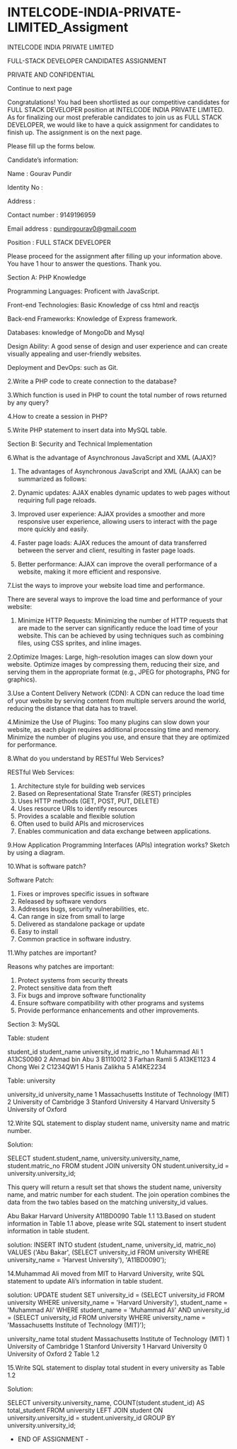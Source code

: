 # INTELCODE-INDIA-PRIVATE-LIMITED_Assigment



INTELCODE INDIA PRIVATE LIMITED












FULL-STACK DEVELOPER
CANDIDATES ASSIGNMENT







PRIVATE AND CONFIDENTIAL













Continue to next page

Congratulations!
You had been shortlisted as our competitive candidates for FULL STACK DEVELOPER position at INTELCODE INDIA PRIVATE LIMITED.
As for finalizing our most preferable candidates to join us as FULL STACK DEVELOPER, we would like to have a quick assignment for candidates to finish up. The assignment is on the next page.


Please fill up the forms below.



Candidate’s information:


Name	:  Gourav Pundir	

Identity No	:  	

Address	:





Contact number	:  	9149196959

Email address	:  	pundirgourav0@gmail.coom

Position	: FULL STACK DEVELOPER




Please proceed for the assignment after filling up your information above. You have 1 hour to answer the questions.
Thank you.

Section A: PHP Knowledge


Programming Languages:  Proficent with JavaScript.

Front-end Technologies: Basic Knowledge of css html and reactjs

Back-end Frameworks: Knowledge of Express framework.

Databases: knowledge of MongoDb and Mysql

Design Ability: A good sense of design and user experience and can create visually appealing and user-friendly websites.

Deployment and DevOps: such as Git.


2.Write a PHP code to create connection to the database?


























3.Which function is used in PHP to count the total number of rows returned by any query?




















4.How to create a session in PHP?













5.Write PHP statement to insert data into MySQL table.














Section B: Security and Technical Implementation

6.What is the advantage of Asynchronous JavaScript and XML (AJAX)?

1. The advantages of Asynchronous JavaScript and XML (AJAX) can be summarized as follows:

2. Dynamic updates: AJAX enables dynamic updates to web pages without requiring full page reloads.

3. Improved user experience: AJAX provides a smoother and more responsive user experience, allowing users to interact with the page more quickly and easily.

4. Faster page loads: AJAX reduces the amount of data transferred between the server and client, resulting in faster page loads.

5. Better performance: AJAX can improve the overall performance of a website, making it more efficient and responsive.


7.List the ways to improve your website load time and performance.

There are several ways to improve the load time and performance of your website:

1. Minimize HTTP Requests: Minimizing the number of HTTP requests that are made to the server can significantly reduce the load time of your website.
This can be achieved by using techniques such as combining files, using CSS sprites, and inline images.

2.Optimize Images: Large, high-resolution images can slow down your website. Optimize images by compressing them, reducing their size, 
and serving them in the appropriate format (e.g., JPEG for photographs, PNG for graphics).

3.Use a Content Delivery Network (CDN): A CDN can reduce the load time of your website by serving content from multiple servers around the world, 
reducing the distance that data has to travel.

4.Minimize the Use of Plugins: Too many plugins can slow down your website, as each plugin requires additional processing time and memory. 
Minimize the number of plugins you use, and ensure that they are optimized for performance.


8.What do you understand by RESTful Web Services?

RESTful Web Services:

1. Architecture style for building web services
2. Based on Representational State Transfer (REST) principles
3. Uses HTTP methods (GET, POST, PUT, DELETE)
4. Uses resource URIs to identify resources
5. Provides a scalable and flexible solution
6. Often used to build APIs and microservices
7. Enables communication and data exchange between applications.

9.How Application Programming Interfaces (APIs) integration works? Sketch by using a diagram.



10.What is software patch?

Software Patch:

1. Fixes or improves specific issues in software
2. Released by software vendors
3. Addresses bugs, security vulnerabilities, etc.
4. Can range in size from small to large
5. Delivered as standalone package or update
6. Easy to install
7. Common practice in software industry.


11.Why patches are important?

Reasons why patches are important:

1. Protect systems from security threats
2. Protect sensitive data from theft
3. Fix bugs and improve software functionality
4. Ensure software compatibility with other programs and systems
5. Provide performance enhancements and other improvements.


Section 3: MySQL

Table: student

student_id	student_name	university_id	matric_no
1	Muhammad Ali	1	A13CS0080
2	Ahmad bin Abu	3	B1110012
3	Farhan Ramli	5	A13KE1123
4	Chong Wei	2	C1234QW1
5	Hanis Zalikha	5	A14KE2234

Table: university

university_id	university_name
1	Massachusetts Institute of Technology (MIT)
2	University of Cambridge
3	Stanford University
4	Harvard University
5	University of Oxford

12.Write SQL statement to display student name, university name and matric number.

Solution:

SELECT student.student_name, university.university_name, student.matric_no
FROM student
JOIN university
ON student.university_id = university.university_id;

This query will return a result set that shows the student name, university name, and matric number for each student. 
The join operation combines the data from the two tables based on the matching university_id values.

Abu Bakar	Harvard University	A11BD0090
Table 1.1
13.Based on student information in Table 1.1 above, please write SQL statement to insert student information in table student.

solution:
INSERT INTO student (student_name, university_id, matric_no)
VALUES ('Abu Bakar', (SELECT university_id FROM university WHERE university_name = 'Harvest University'), 'A11BD0090');

14.Muhammad Ali moved from MIT to Harvard University, write SQL statement to update Ali’s
information in table student.

solution:
UPDATE student
SET university_id = (SELECT university_id FROM university WHERE university_name = 'Harvard University'), student_name = 'Muhammad Ali'
WHERE student_name = 'Muhammad Ali' AND university_id = (SELECT university_id FROM university WHERE university_name = 'Massachusetts Institute of Technology (MIT)');

university_name	total student
Massachusetts Institute of Technology (MIT)	1
University of Cambridge	1
Stanford University	1
Harvard University	0
University of Oxford	2
Table 1.2

15.Write SQL statement to display total student in every university as Table 1.2

Solution:

SELECT university.university_name, COUNT(student.student_id) AS total_student
FROM university
LEFT JOIN student
ON university.university_id = student.university_id
GROUP BY university.university_id;




- END OF ASSIGNMENT -
